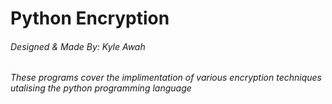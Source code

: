 # Python Encryption
###### Designed & Made By: Kyle Awah
###### These programs cover the implimentation of various encryption techniques utalising the python programming language
